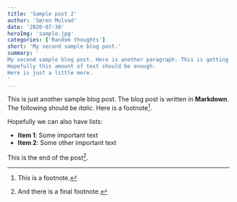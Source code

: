```yaml
---
title: 'Sample post 2'
author: 'Søren Mulvad'
date: '2020-07-30'
heroImg: 'sample.jpg'
categories: ['Random thoughts']
short: 'My second sample blog post.'
summary: '
My second sample blog post. Here is another paragraph. This is getting kind of long now.
Hopefully this amount of text should be enough.
Here is just a little more.
'
---
```


This is just another sample blog post. The blog post is written in **Markdown**. The following should be _italic_. Here is a footnote[^1].

Hopefully we can also have lists:

- **Item 1**: Some important text
- **Item 2**: Some other important text

This is the end of the post[^2].

[^1]: This is a footnote.
[^2]: And there is a final footnote.
